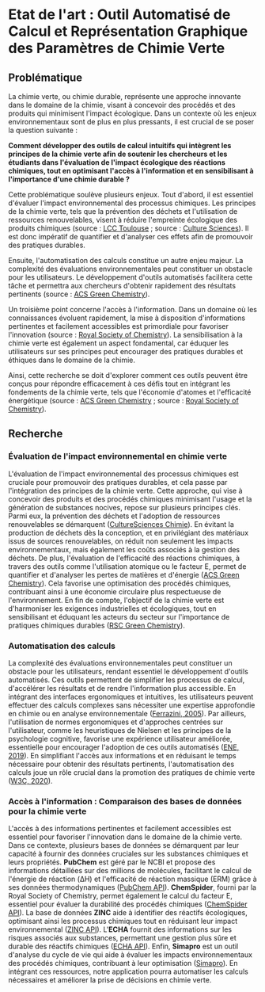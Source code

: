# Etat de l'art : Outil Automatisé de Calcul et Représentation Graphique des Paramètres de Chimie Verte

## Problématique 

La chimie verte, ou chimie durable, représente une approche innovante dans le domaine de la chimie, visant à concevoir des procédés et des produits qui minimisent l'impact écologique. Dans un contexte où les enjeux environnementaux sont de plus en plus pressants, il est crucial de se poser la question suivante :

**Comment développer des outils de calcul intuitifs qui intègrent les principes de la chimie verte afin de soutenir les chercheurs et les étudiants dans l'évaluation de l'impact écologique des réactions chimiques, tout en optimisant l'accès à l'information et en sensibilisant à l'importance d'une chimie durable ?**

Cette problématique soulève plusieurs enjeux. Tout d'abord, il est essentiel d'évaluer l'impact environnemental des processus chimiques. Les principes de la chimie verte, tels que la prévention des déchets et l'utilisation de ressources renouvelables, visent à réduire l'empreinte écologique des produits chimiques (source : [LCC Toulouse](https://www.lcc-toulouse.fr/la-chimie-se-met-au-vert/#:%7E:text=La%20chimie%20verte%20cherche%20quant,des%20d%C3%A9chets%20de%20mati%C3%A8re%20v%C3%A9g%C3%A9tale) ; source : [Culture Sciences](https://culturesciences.chimie.ens.fr/thematiques/chimie-et-societe/environnement/introduction-a-la-chimie-verte)). Il est donc impératif de quantifier et d'analyser ces effets afin de promouvoir des pratiques durables.

Ensuite, l'automatisation des calculs constitue un autre enjeu majeur. La complexité des évaluations environnementales peut constituer un obstacle pour les utilisateurs. Le développement d'outils automatisés facilitera cette tâche et permettra aux chercheurs d'obtenir rapidement des résultats pertinents (source : [ACS Green Chemistry](https://www.acs.org/greenchemistry.html)). 

Un troisième point concerne l'accès à l'information. Dans un domaine où les connaissances évoluent rapidement, la mise à disposition d'informations pertinentes et facilement accessibles est primordiale pour favoriser l'innovation (source : [Royal Society of Chemistry](https://www.rsc.org/journals-books-databases/about-journals/green-chemistry)). La sensibilisation à la chimie verte est également un aspect fondamental, car éduquer les utilisateurs sur ses principes peut encourager des pratiques durables et éthiques dans le domaine de la chimie.

Ainsi, cette recherche se doit d'explorer comment ces outils peuvent être conçus pour répondre efficacement à ces défis tout en intégrant les fondements de la chimie verte, tels que l'économie d'atomes et l'efficacité énergétique (source : [ACS Green Chemistry](https://www.acs.org/greenchemistry.html) ; source : [Royal Society of Chemistry](https://www.rsc.org/journals-books-databases/about-journals/green-chemistry)).

## Recherche 
### Évaluation de l'impact environnemental en chimie verte

L'évaluation de l'impact environnemental des processus chimiques est cruciale pour promouvoir des pratiques durables, et cela passe par l'intégration des principes de la chimie verte. Cette approche, qui vise à concevoir des produits et des procédés chimiques minimisant l'usage et la génération de substances nocives, repose sur plusieurs principes clés. Parmi eux, la prévention des déchets et l'adoption de ressources renouvelables se démarquent ([CultureSciences Chimie](https://culturesciences.chimie.ens.fr/thematiques/chimie-et-societe/environnement/introduction-a-la-chimie-verte)). En évitant la production de déchets dès la conception, et en privilégiant des matériaux issus de sources renouvelables, on réduit non seulement les impacts environnementaux, mais également les coûts associés à la gestion des déchets. De plus, l'évaluation de l'efficacité des réactions chimiques, à travers des outils comme l'utilisation atomique ou le facteur E, permet de quantifier et d'analyser les pertes de matières et d'énergie ([ACS Green Chemistry](https://www.acs.org/greenchemistry.html)). Cela favorise une optimisation des procédés chimiques, contribuant ainsi à une économie circulaire plus respectueuse de l'environnement. En fin de compte, l'objectif de la chimie verte est d'harmoniser les exigences industrielles et écologiques, tout en sensibilisant et éduquant les acteurs du secteur sur l'importance de pratiques chimiques durables ([RSC Green Chemistry](https://www.rsc.org/journals-books-databases/about-journals/green-chemistry)).

### Automatisation des calculs

La complexité des évaluations environnementales peut constituer un obstacle pour les utilisateurs, rendant essentiel le développement d'outils automatisés. Ces outils permettent de simplifier les processus de calcul, d'accélérer les résultats et de rendre l'information plus accessible. En intégrant des interfaces ergonomiques et intuitives, les utilisateurs peuvent effectuer des calculs complexes sans nécessiter une expertise approfondie en chimie ou en analyse environnementale ([Ferrazini, 2005](https://bbf.enssib.fr/consulter/bbf-2005-03-0076-004)). Par ailleurs, l'utilisation de normes ergonomiques et d'approches centrées sur l'utilisateur, comme les heuristiques de Nielsen et les principes de la psychologie cognitive, favorise une expérience utilisateur améliorée, essentielle pour encourager l'adoption de ces outils automatisés ([ENE, 2019](https://www.12h15.fr/wp-content/uploads/2019/02/Am%C3%A9liorer-lergonomie-dun-site-web_2.pdf)). En simplifiant l'accès aux informations et en réduisant le temps nécessaire pour obtenir des résultats pertinents, l'automatisation des calculs joue un rôle crucial dans la promotion des pratiques de chimie verte ([W3C, 2020](https://www.w3.org/WAI/standards-guidelines/wcag/)).


### Accès à l'information : Comparaison des bases de données pour la chimie verte

L'accès à des informations pertinentes et facilement accessibles est essentiel pour favoriser l'innovation dans le domaine de la chimie verte. Dans ce contexte, plusieurs bases de données se démarquent par leur capacité à fournir des données cruciales sur les substances chimiques et leurs propriétés. **PubChem** est géré par le NCBI et propose des informations détaillées sur des millions de molécules, facilitant le calcul de l'énergie de réaction (ΔH) et l'efficacité de réaction massique (ERM) grâce à ses données thermodynamiques ([PubChem API](https://pubchem.ncbi.nlm.nih.gov/docs/pug-rest)). **ChemSpider**, fourni par la Royal Society of Chemistry, permet également le calcul du facteur E, essentiel pour évaluer la durabilité des procédés chimiques ([ChemSpider API](https://developer.rsc.org/compounds-v1/apis)). La base de données **ZINC** aide à identifier des réactifs écologiques, optimisant ainsi les processus chimiques tout en réduisant leur impact environnemental ([ZINC API](http://zinc15.docking.org/)). L'**ECHA** fournit des informations sur les risques associés aux substances, permettant une gestion plus sûre et durable des réactifs chimiques ([ECHA API](https://echa.europa.eu/fr/information-on-chemicals)). Enfin, **Simapro** est un outil d'analyse du cycle de vie qui aide à évaluer les impacts environnementaux des procédés chimiques, contribuant à leur optimisation ([Simapro](https://simapro.com)). En intégrant ces ressources, notre application pourra automatiser les calculs nécessaires et améliorer la prise de décisions en chimie verte.
